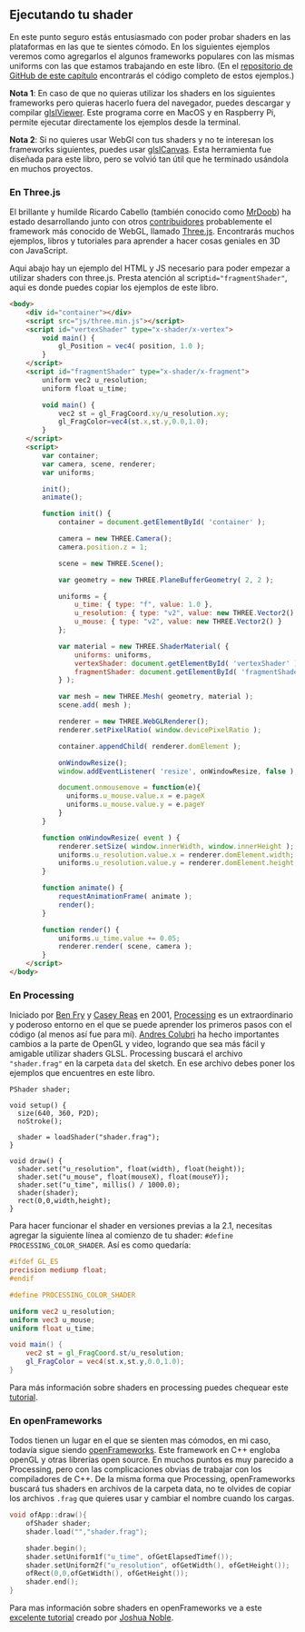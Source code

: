 ## Ejecutando tu shader

En este punto seguro estás entusiasmado con poder probar shaders en las plataformas en las que te sientes cómodo. En los siguientes ejemplos veremos como agregarlos el algunos frameworks populares con las mismas uniforms con las que estamos trabajando en este libro. (En el [repositorio de GitHub de este capítulo](https://github.com/patriciogonzalezvivo/thebookofshaders/tree/master/04) encontrarás el código completo de estos ejemplos.)

**Nota 1**: En caso de que no quieras utilizar los shaders en los siguientes frameworks pero quieras hacerlo fuera del navegador, puedes descargar y compilar [glslViewer](https://github.com/patriciogonzalezvivo/glslViewer). Este programa corre en MacOS y en Raspberry Pi, permite ejecutar directamente los ejemplos desde la terminal.

**Nota 2**: Si no quieres usar WebGl con tus shaders y no te interesan los frameworks siguientes, puedes usar [glslCanvas](https://github.com/patriciogonzalezvivo/glslCanvas). Esta herramienta fue diseñada para este libro, pero se volvió tan útil que he terminado usándola en muchos proyectos.

### En **Three.js**

El brillante y humilde Ricardo Cabello (también conocido como [MrDoob](https://twitter.com/mrdoob)) ha estado desarrollando junto con otros [contribuidores](https://github.com/mrdoob/three.js/graphs/contributors) probablemente el framework más conocido de WebGL, llamado [Three.js](http://threejs.org/). Encontrarás muchos ejemplos, libros y tutoriales para aprender a hacer cosas geniales en 3D con JavaScript.

Aqui abajo hay un ejemplo del HTML y JS necesario para poder empezar a utilizar shaders con three.js. Presta atención al script```id="fragmentShader"```, aqui es donde puedes copiar los ejemplos de este libro.

```html
<body>
    <div id="container"></div>
    <script src="js/three.min.js"></script>
    <script id="vertexShader" type="x-shader/x-vertex">
        void main() {
            gl_Position = vec4( position, 1.0 );
        }
    </script>
    <script id="fragmentShader" type="x-shader/x-fragment">
        uniform vec2 u_resolution;
        uniform float u_time;

        void main() {
            vec2 st = gl_FragCoord.xy/u_resolution.xy;
            gl_FragColor=vec4(st.x,st.y,0.0,1.0);
        }
    </script>
    <script>
        var container;
        var camera, scene, renderer;
        var uniforms;

        init();
        animate();

        function init() {
            container = document.getElementById( 'container' );

            camera = new THREE.Camera();
            camera.position.z = 1;

            scene = new THREE.Scene();

            var geometry = new THREE.PlaneBufferGeometry( 2, 2 );

            uniforms = {
                u_time: { type: "f", value: 1.0 },
                u_resolution: { type: "v2", value: new THREE.Vector2() },
                u_mouse: { type: "v2", value: new THREE.Vector2() }
            };

            var material = new THREE.ShaderMaterial( {
                uniforms: uniforms,
                vertexShader: document.getElementById( 'vertexShader' ).textContent,
                fragmentShader: document.getElementById( 'fragmentShader' ).textContent
            } );

            var mesh = new THREE.Mesh( geometry, material );
            scene.add( mesh );

            renderer = new THREE.WebGLRenderer();
            renderer.setPixelRatio( window.devicePixelRatio );

            container.appendChild( renderer.domElement );

            onWindowResize();
            window.addEventListener( 'resize', onWindowResize, false );

            document.onmousemove = function(e){
              uniforms.u_mouse.value.x = e.pageX
              uniforms.u_mouse.value.y = e.pageY
            }
        }

        function onWindowResize( event ) {
            renderer.setSize( window.innerWidth, window.innerHeight );
            uniforms.u_resolution.value.x = renderer.domElement.width;
            uniforms.u_resolution.value.y = renderer.domElement.height;
        }

        function animate() {
            requestAnimationFrame( animate );
            render();
        }

        function render() {
            uniforms.u_time.value += 0.05;
            renderer.render( scene, camera );
        }
    </script>
</body>
```

### En **Processing**

Iniciado por [Ben Fry](http://benfry.com/) y [Casey Reas](http://reas.com/) en 2001, [Processing](https://processing.org/) es un extraordinario y poderoso entorno en el que se puede aprender los primeros pasos con el código (al menos así fue para mí). [Andres Colubri](https://codeanticode.wordpress.com/) ha hecho importantes cambios a la parte de OpenGL y video, logrando que sea más fácil y amigable utilizar shaders GLSL. Processing buscará el archivo  ```"shader.frag"``` en la carpeta ```data``` del sketch. En ese archivo debes poner los ejemplos que encuentres en este libro.

```processing
PShader shader;

void setup() {
  size(640, 360, P2D);
  noStroke();

  shader = loadShader("shader.frag");
}

void draw() {
  shader.set("u_resolution", float(width), float(height));
  shader.set("u_mouse", float(mouseX), float(mouseY));
  shader.set("u_time", millis() / 1000.0);
  shader(shader);
  rect(0,0,width,height);
}
```

Para hacer funcionar el shader en versiones previas a la 2.1, necesitas agregar la siguiente línea al comienzo de tu shader: ```#define PROCESSING_COLOR_SHADER```. Así es como quedaría:
```glsl
#ifdef GL_ES
precision mediump float;
#endif

#define PROCESSING_COLOR_SHADER

uniform vec2 u_resolution;
uniform vec3 u_mouse;
uniform float u_time;

void main() {
    vec2 st = gl_FragCoord.st/u_resolution;
    gl_FragColor = vec4(st.x,st.y,0.0,1.0);
}
```

Para más información sobre shaders en processing puedes chequear este [tutorial](https://processing.org/tutorials/pshader/).

### En **openFrameworks**

Todos tienen un lugar en el que se sienten mas cómodos, en mi caso, todavía sigue siendo [openFrameworks](http://openframeworks.cc/). Este framework en C++ engloba openGL y otras librerías open source. En muchos puntos es muy parecido a Processing, pero con las complicaciones obvias de trabajar con los compiladores de C++. De la misma forma que Processing, openFrameworks buscará tus shaders en archivos de la carpeta data, no te olvides de copiar los archivos ```.frag``` que quieres usar y cambiar el nombre cuando los cargas.

```cpp
void ofApp::draw(){
    ofShader shader;
    shader.load("","shader.frag");

    shader.begin();
    shader.setUniform1f("u_time", ofGetElapsedTimef());
    shader.setUniform2f("u_resolution", ofGetWidth(), ofGetHeight());
    ofRect(0,0,ofGetWidth(), ofGetHeight());
    shader.end();
}
```

Para mas información sobre shaders en openFrameworks ve a este [excelente tutorial](http://openframeworks.cc/ofBook/chapters/shaders.html) creado por [Joshua Noble](http://thefactoryfactory.com/).
